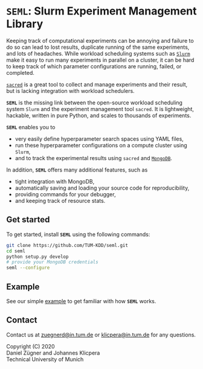 # `SEML`: Slurm Experiment Management Library

Keeping track of computational experiments can be annoying and failure to do so can lead to lost results, duplicate running of the same experiments, and lots of headaches. While workload scheduling systems such as [`Slurm`](https://slurm.schedmd.com/overview.html) make it easy to run many experiments in parallel on a cluster, it can be hard to keep track of which parameter configurations are running, failed, or completed.

[`sacred`](https://github.com/IDSIA/sacred) is a great tool to collect and manage experiments and their result, but is lacking integration with workload schedulers.

**`SEML`** is the missing link between the open-source workload scheduling system `Slurm` and the experiment management tool `sacred`. It is lightweight, hackable, written in pure Python, and scales to thousands of experiments.

**`SEML`** enables you to 
* very easily define hyperparameter search spaces using YAML files,
* run these hyperparameter configurations on a compute cluster using `Slurm`,
* and to track the experimental results using `sacred` and [`MongoDB`](https://www.mongodb.com/).

In addition, **`SEML`** offers many additional features, such as
* tight integration with MongoDB,
* automatically saving and loading your source code for reproducibility,
* providing commands for your debugger, 
* and keeping track of resource stats.

## Get started
To get started, install **`SEML`** using the following commands:
```bash
git clone https://github.com/TUM-KDD/seml.git
cd seml
python setup.py develop
# provide your MongoDB credentials
seml --configure
```
## Example
See our simple [example](examples) to get familiar with how **`SEML`** works.

## Contact
Contact us at zuegnerd@in.tum.de or klicpera@in.tum.de for any questions.

Copyright (C) 2020  
Daniel Zügner and Johannes Klicpera  
Technical University of Munich

